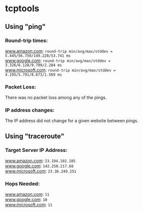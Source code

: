 # tcptools

## Using "ping"

### Round-trip times:

www.amazon.com: ```round-trip min/avg/max/stddev = 5.445/56.750/149.228/53.741 ms```  
www.google.com: ```round-trip min/avg/max/stddev = 3.326/6.128/9.709/2.284 ms```  
www.microsoft.com: ```round-trip min/avg/max/stddev = 4.195/5.791/8.673/1.569 ms```  

### Packet Loss:

There was no packet loss among any of the pings.

### IP address changes:

The IP address did not change for a given website between pings.

## Using "traceroute"

### Target Server IP Address:

www.amazon.com: ```23.194.102.185```  
www.google.com: ```142.250.217.68```  
www.microsoft.com: ```23.36.249.251```

### Hops Needed:

www.amazon.com: ```11```  
www.google.com: ```10```  
www.microsoft.com: ```11```
